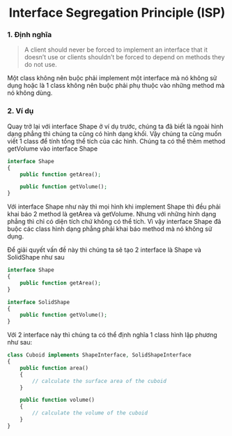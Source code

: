 <h1 align="center">Interface Segregation Principle (ISP)</h1>

### 1. Định nghĩa

> A client should never be forced to implement an interface that it doesn’t use or clients shouldn’t be forced to depend on methods they do not use.

Một class không nên buộc phải implement một interface mà nó không sử dụng hoặc là 1 class không nên buộc phải phụ thuộc vào những method mà nó không dùng.

### 2. Ví dụ

Quay trở lại với interface Shape ở ví dụ trước, chúng ta đã biết là ngoài hình dạng phẳng thì chúng ta cũng có hình dạng khối. Vậy chúng ta cũng muốn viết 1 class để tính tổng thể tích của các hình. Chúng ta có thể thêm method getVolume vào interface Shape

```php
interface Shape
{
    public function getArea();

    public function getVolume();
}
```

Với interface Shape như này thì mọi hình khi implement Shape thì đều phải khai báo 2 method là getArea và getVolume. Nhưng với những hình dạng phẳng thì chỉ có diện tích chứ không có thể tích. Vì vậy interface Shape đã buộc các class hình dạng phẳng phải khai báo method mà nó không sử dụng.

Để giải quyết vấn đề này thì chúng ta sẽ tạo 2 interface là Shape và SolidShape như sau

```php
interface Shape
{
    public function getArea();
}

interface SolidShape
{
    public function getVolume();
}
```

Với 2 interface này thì chúng ta có thể định nghĩa 1 class hình lập phương như sau:

```php
class Cuboid implements ShapeInterface, SolidShapeInterface
{
    public function area()
    {
        // calculate the surface area of the cuboid
    }

    public function volume()
    {
        // calculate the volume of the cuboid
    }
}
```
